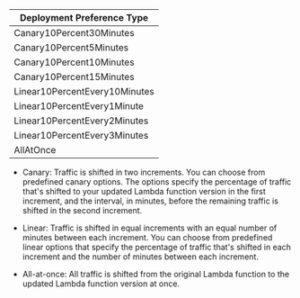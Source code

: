 |Deployment Preference Type|
|------------------------|
|Canary10Percent30Minutes|
|Canary10Percent5Minutes|
|Canary10Percent10Minutes|
|Canary10Percent15Minutes|
|Linear10PercentEvery10Minutes|
|Linear10PercentEvery1Minute|
|Linear10PercentEvery2Minutes|
|Linear10PercentEvery3Minutes|
|AllAtOnce|

- Canary: Traffic is shifted in two increments. You can choose from predefined canary options. The options specify the percentage of traffic that's shifted to your updated Lambda function version in the first increment, and the interval, in minutes, before the remaining traffic is shifted in the second increment.

- Linear: Traffic is shifted in equal increments with an equal number of minutes between each increment. You can choose from predefined linear options that specify the percentage of traffic that's shifted in each increment and the number of minutes between each increment.

- All-at-once: All traffic is shifted from the original Lambda function to the updated Lambda function version at once.